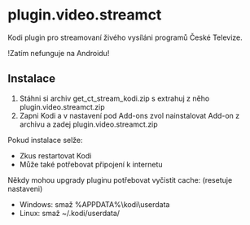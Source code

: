 plugin.video.streamct
=====================
Kodi plugin pro streamovaní živého vysíláni programů České Televize.

!Zatím nefunguje na Androidu!

Instalace
---------

1. Stáhni si archiv get_ct_stream_kodi.zip s extrahuj z něho plugin.video.streamct.zip
2. Zapni Kodi a v nastavení pod Add-ons zvol nainstalovat Add-on z archivu a zadej plugin.video.streamct.zip

Pokud instalace selže:
- Zkus restartovat Kodi
- Může také potřebovat připojení k internetu

Někdy mohou upgrady pluginu potřebovat vyčistit cache: (resetuje nastaveni)
- Windows: smaž %APPDATA%\kodi\userdata
- Linux: smaž ~/.kodi/userdata/
